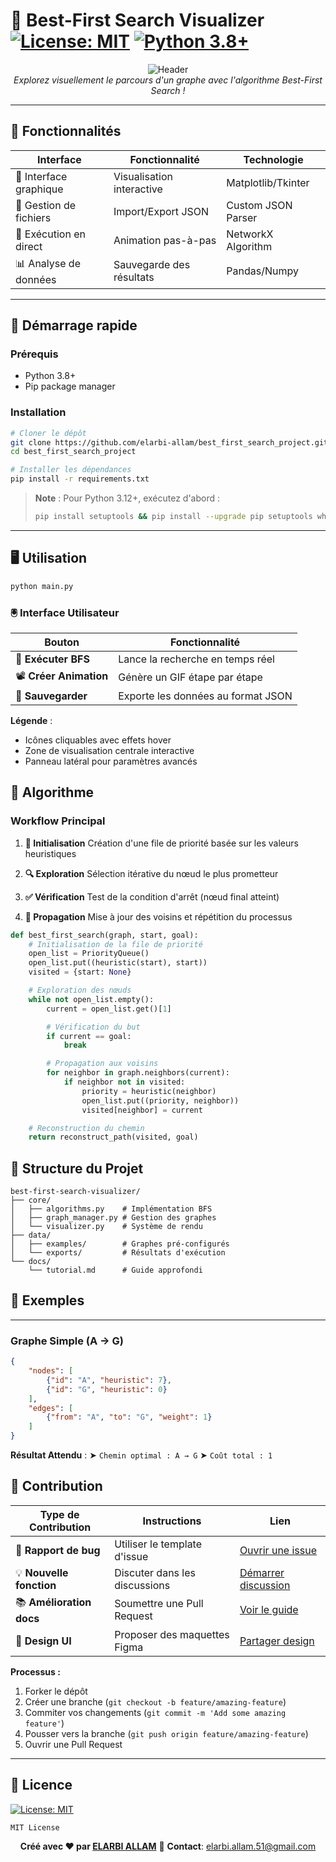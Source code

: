 # 🎯 Best-First Search Visualizer [![License: MIT](https://img.shields.io/badge/License-MIT-yellow.svg)](https://opensource.org/licenses/MIT) [![Python 3.8+](https://img.shields.io/badge/Python-3.8%2B-blue.svg)](https://www.python.org/)

<div align="center">
  <img src="https://img.shields.io/badge/Algorithm-Visualization-important" alt="Header">
  <br>
  <em>Explorez visuellement le parcours d'un graphe avec l'algorithme Best-First Search !</em>
</div>

---

## 🌟 Fonctionnalités

<div align="center">
  
| **Interface**          | **Fonctionnalité**           | **Technologie**       |
|------------------------|------------------------------|-----------------------|
| 🎨 Interface graphique | Visualisation interactive    | Matplotlib/Tkinter    |
| 📁 Gestion de fichiers | Import/Export JSON           | Custom JSON Parser    |
| 🚀 Exécution en direct | Animation pas-à-pas          | NetworkX Algorithm    |
| 📊 Analyse de données  | Sauvegarde des résultats     | Pandas/Numpy          |

</div>

---

## 🚀 Démarrage rapide

### Prérequis

- Python 3.8+
- Pip package manager

### Installation

```bash
# Cloner le dépôt
git clone https://github.com/elarbi-allam/best_first_search_project.git
cd best_first_search_project

# Installer les dépendances
pip install -r requirements.txt
```

> **Note** : Pour Python 3.12+, exécutez d'abord :
> ```bash
> pip install setuptools && pip install --upgrade pip setuptools wheel
> ```

---

## 🖥️ Utilisation

```bash
python main.py
```

### 🖲️ Interface Utilisateur


| Bouton                  | Fonctionnalité                          |
|-------------------------|-----------------------------------------|
| 🎯 **Exécuter BFS**     | Lance la recherche en temps réel        |
| 📽️ **Créer Animation** | Génère un GIF étape par étape           |
| 💾 **Sauvegarder**      | Exporte les données au format JSON      |

**Légende** :
- Icônes cliquables avec effets hover
- Zone de visualisation centrale interactive
- Panneau latéral pour paramètres avancés

## 🧠 Algorithme

### Workflow Principal
1. **🎯 Initialisation**
   Création d'une file de priorité basée sur les valeurs heuristiques

2. **🔍 Exploration**
   Sélection itérative du nœud le plus prometteur

3. **✅ Vérification**
   Test de la condition d'arrêt (nœud final atteint)

4. **🔄 Propagation**
   Mise à jour des voisins et répétition du processus

```python
def best_first_search(graph, start, goal):
    # Initialisation de la file de priorité
    open_list = PriorityQueue()
    open_list.put((heuristic(start), start))
    visited = {start: None}

    # Exploration des nœuds
    while not open_list.empty():
        current = open_list.get()[1]

        # Vérification du but
        if current == goal:
            break

        # Propagation aux voisins
        for neighbor in graph.neighbors(current):
            if neighbor not in visited:
                priority = heuristic(neighbor)
                open_list.put((priority, neighbor))
                visited[neighbor] = current

    # Reconstruction du chemin
    return reconstruct_path(visited, goal)
```

## 📂 Structure du Projet

```plaintext
best-first-search-visualizer/
├── core/
│   ├── algorithms.py    # Implémentation BFS
│   ├── graph_manager.py # Gestion des graphes
│   └── visualizer.py    # Système de rendu
├── data/
│   ├── examples/        # Graphes pré-configurés
│   └── exports/         # Résultats d'exécution
└── docs/
    └── tutorial.md      # Guide approfondi
```

## 🧪 Exemples

---

### Graphe Simple (A → G)
```json
{
    "nodes": [
        {"id": "A", "heuristic": 7},
        {"id": "G", "heuristic": 0}
    ],
    "edges": [
        {"from": "A", "to": "G", "weight": 1}
    ]
}
```

**Résultat Attendu** :
➤ `Chemin optimal : A → G`
➤ `Coût total : 1`

## 🤝 Contribution

<div align="center">

| Type de Contribution       | Instructions                      | Lien                      |
|---------------------------|-----------------------------------|--------------------------|
| 🐛 **Rapport de bug**      | Utiliser le template d'issue      | [Ouvrir une issue]()      |
| 💡 **Nouvelle fonction**   | Discuter dans les discussions     | [Démarrer discussion]()   |
| 📚 **Amélioration docs**   | Soumettre une Pull Request        | [Voir le guide]()         |
| 🎨 **Design UI**           | Proposer des maquettes Figma      | [Partager design]()       |

</div>

**Processus :**
1. Forker le dépôt
2. Créer une branche (`git checkout -b feature/amazing-feature`)
3. Commiter vos changements (`git commit -m 'Add some amazing feature'`)
4. Pousser vers la branche (`git push origin feature/amazing-feature`)
5. Ouvrir une Pull Request

---

## 📄 Licence

[![License: MIT](https://img.shields.io/badge/License-MIT-yellow.svg)](https://opensource.org/licenses/MIT)

```text
MIT License
```

<div align="center">

**Créé avec ❤️ par [ELARBI ALLAM](mailto:elarbi.allam.51@gmail.com)**
📧 **Contact**: [elarbi.allam.51@gmail.com](mailto:elarbi.allam.51@gmail.com)

</div>
